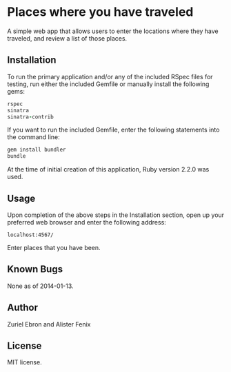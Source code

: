 Places where you have traveled
======================

A simple web app that allows users to enter the locations where they have traveled, and review a list of those places.

Installation
------------

To run the primary application and/or any of the included RSpec files for
testing, run either the included Gemfile or manually
install the following gems:

```ruby
rspec
sinatra
sinatra-contrib
```

If you want to run the included Gemfile, enter the following statements into
the command line:
```ruby
gem install bundler
bundle
```

At the time of initial creation of this application, Ruby version 2.2.0
was used.

Usage
-----

Upon completion of the above steps in the Installation section, open
up your preferred web browser and enter the following address:

```url
localhost:4567/
```

Enter places that you have been.

Known Bugs
----------

None as of 2014-01-13.

Author
------

Zuriel Ebron and Alister Fenix

License
-------

MIT license.
